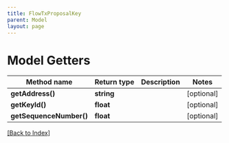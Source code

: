 ```yaml
---
title: FlowTxProposalKey
parent: Model
layout: page
---
```


# Model Getters

Method name | Return type | Description | Notes
------------ | ------------- | ------------- | -------------
**getAddress()** | **string** |  | [optional]
**getKeyId()** | **float** |  | [optional]
**getSequenceNumber()** | **float** |  | [optional]

[[Back to Index]](../index.md)
